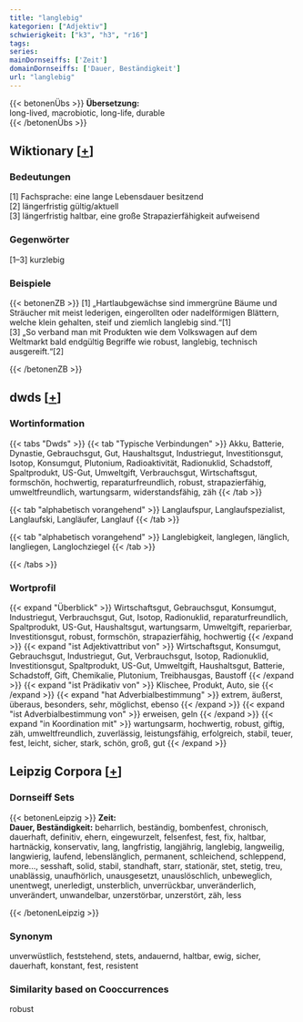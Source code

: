 ```yaml
---
title: "langlebig"
kategorien: ["Adjektiv"]
schwierigkeit: ["k3", "h3", "r16"]
tags:
series:
mainDornseiffs: ['Zeit']
domainDornseiffs: ['Dauer, Beständigkeit']
url: "langlebig"
---
```


{{< betonenÜbs >}}
**Übersetzung:**  
long-lived, macrobiotic, long-life, durable  
{{< /betonenÜbs >}}

## Wiktionary [[+](https://de.wiktionary.org/wiki/langlebig)]

### Bedeutungen
[1] Fachsprache: eine lange Lebensdauer besitzend  
[2] längerfristig gültig/aktuell  
[3] längerfristig haltbar, eine große Strapazierfähigkeit aufweisend  

### Gegenwörter
[1–3] kurzlebig  

### Beispiele
{{< betonenZB >}}
[1] „Hartlaubgewächse sind immergrüne Bäume und Sträucher mit meist lederigen, eingerollten oder nadelförmigen Blättern, welche klein gehalten, steif und ziemlich langlebig sind.“[1]  
[3] „So verband man mit Produkten wie dem Volkswagen auf dem Weltmarkt bald endgültig Begriffe wie robust, langlebig, technisch ausgereift.“[2]  

{{< /betonenZB >}}


## dwds [[+](https://www.dwds.de/wb/langlebig)]

### Wortinformation
{{< tabs "Dwds" >}}
{{< tab "Typische Verbindungen" >}}
Akku, Batterie, Dynastie, Gebrauchsgut, Gut, Haushaltsgut, Industriegut, Investitionsgut, Isotop, Konsumgut, Plutonium, Radioaktivität, Radionuklid, Schadstoff, Spaltprodukt, US-Gut, Umweltgift, Verbrauchsgut, Wirtschaftsgut, formschön, hochwertig, reparaturfreundlich, robust, strapazierfähig, umweltfreundlich, wartungsarm, widerstandsfähig, zäh
{{< /tab >}}

{{< tab "alphabetisch vorangehend" >}}
Langlaufspur, Langlaufspezialist, Langlaufski, Langläufer, Langlauf
{{< /tab >}}

{{< tab "alphabetisch vorangehend" >}}
Langlebigkeit, langlegen, länglich, langliegen, Langlochziegel
{{< /tab >}}

{{< /tabs >}}

### Wortprofil
{{< expand "Überblick" >}} Wirtschaftsgut, Gebrauchsgut, Konsumgut, Industriegut, Verbrauchsgut, Gut, Isotop, Radionuklid, reparaturfreundlich, Spaltprodukt, US-Gut, Haushaltsgut, wartungsarm, Umweltgift, reparierbar, Investitionsgut, robust, formschön, strapazierfähig, hochwertig {{< /expand >}}
{{< expand "ist Adjektivattribut von" >}} Wirtschaftsgut, Konsumgut, Gebrauchsgut, Industriegut, Gut, Verbrauchsgut, Isotop, Radionuklid, Investitionsgut, Spaltprodukt, US-Gut, Umweltgift, Haushaltsgut, Batterie, Schadstoff, Gift, Chemikalie, Plutonium, Treibhausgas, Baustoff {{< /expand >}}
{{< expand "ist Prädikativ von" >}} Klischee, Produkt, Auto, sie {{< /expand >}}
{{< expand "hat Adverbialbestimmung" >}} extrem, äußerst, überaus, besonders, sehr, möglichst, ebenso {{< /expand >}}
{{< expand "ist Adverbialbestimmung von" >}} erweisen, geln {{< /expand >}}
{{< expand "in Koordination mit" >}} wartungsarm, hochwertig, robust, giftig, zäh, umweltfreundlich, zuverlässig, leistungsfähig, erfolgreich, stabil, teuer, fest, leicht, sicher, stark, schön, groß, gut {{< /expand >}}

## Leipzig Corpora [[+](https://corpora.uni-leipzig.de/en/res?word=langlebig&corpusId=deu_newscrawl-public_2018)]

### Dornseiff Sets
{{< betonenLeipzig >}}
**Zeit:**  
**Dauer, Beständigkeit:** beharrlich, beständig, bombenfest, chronisch, dauerhaft, definitiv, ehern, eingewurzelt, felsenfest, fest, fix, haltbar, hartnäckig, konservativ, lang, langfristig, langjährig, langlebig, langweilig, langwierig, laufend, lebenslänglich, permanent, schleichend, schleppend, more..., sesshaft, solid, stabil, standhaft, starr, stationär, stet, stetig, treu, unablässig, unaufhörlich, unausgesetzt, unauslöschlich, unbeweglich, unentwegt, unerledigt, unsterblich, unverrückbar, unveränderlich, unverändert, unwandelbar, unzerstörbar, unzerstört, zäh, less  

{{< /betonenLeipzig >}}

### Synonym
unverwüstlich, feststehend, stets, andauernd, haltbar, ewig, sicher, dauerhaft, konstant, fest, resistent


### Similarity based on Cooccurrences
robust

